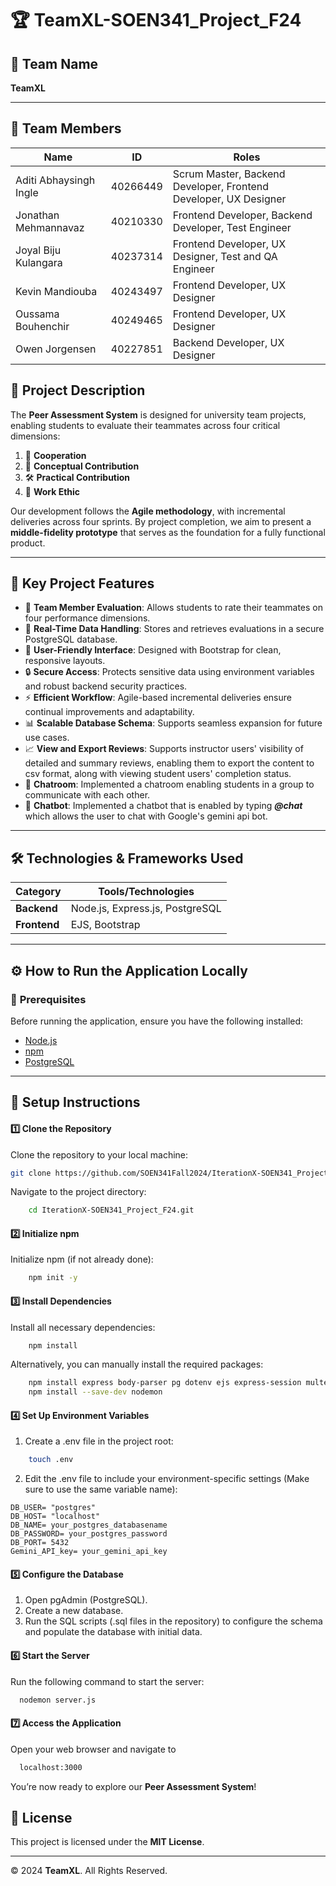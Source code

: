 # 🏆 **TeamXL-SOEN341_Project_F24**

## 🚀 **Team Name**
**TeamXL**  

---

## 👥 **Team Members**
| **Name**                  | **ID**     | **Roles**                                                                 |
|---------------------------|------------|---------------------------------------------------------------------------|
| Aditi Abhaysingh Ingle    | 40266449   | Scrum Master, Backend Developer, Frontend Developer, UX Designer          |
| Jonathan Mehmannavaz      | 40210330   | Frontend Developer, Backend Developer, Test Engineer                      |
| Joyal Biju Kulangara      | 40237314   | Frontend Developer, UX Designer, Test and QA Engineer                     |
| Kevin Mandiouba           | 40243497   | Frontend Developer, UX Designer                                           |
| Oussama Bouhenchir        | 40249465   | Frontend Developer, UX Designer                                           |
| Owen Jorgensen            | 40227851   | Backend Developer, UX Designer                                            |


## 📜 **Project Description**
The **Peer Assessment System** is designed for university team projects, enabling students to evaluate their teammates across four critical dimensions:  
1. 🤝 **Cooperation**  
2. 🧠 **Conceptual Contribution**  
3. 🛠️ **Practical Contribution**  
4. 💼 **Work Ethic**  

Our development follows the **Agile methodology**, with incremental deliveries across four sprints. By project completion, we aim to present a **middle-fidelity prototype** that serves as the foundation for a fully functional product.  

---

## 🔑 **Key Project Features**
- 🌟 **Team Member Evaluation**: Allows students to rate their teammates on four performance dimensions.  
- 🔄 **Real-Time Data Handling**: Stores and retrieves evaluations in a secure PostgreSQL database.  
- 🎨 **User-Friendly Interface**: Designed with Bootstrap for clean, responsive layouts.  
- 🔒 **Secure Access**: Protects sensitive data using environment variables and robust backend security practices.  
- ⚡ **Efficient Workflow**: Agile-based incremental deliveries ensure continual improvements and adaptability.  
- 📊 **Scalable Database Schema**: Supports seamless expansion for future use cases.
- 📈 **View and Export Reviews**: Supports instructor users' visibility of detailed and summary reviews, enabling them to export the content to csv format, along with viewing student users' completion status.
- 💬 **Chatroom**: Implemented a chatroom enabling students in a group to communicate with each other.
- 🤖 **Chatbot**: Implemented a chatbot that is enabled by typing **_@chat_** which allows the user to chat with Google's gemini api bot. 


---

## 🛠️ **Technologies & Frameworks Used**
| **Category**  | **Tools/Technologies**          |
|---------------|---------------------------------|
| **Backend**   | Node.js, Express.js, PostgreSQL |
| **Frontend**  | EJS, Bootstrap                  |

---

## ⚙️ **How to Run the Application Locally**

### 📝 **Prerequisites**
Before running the application, ensure you have the following installed:
- [Node.js](https://nodejs.org/)  
- [npm](https://www.npmjs.com/)  
- [PostgreSQL](https://www.postgresql.org/)  

---

## 🔧 **Setup Instructions**

#### 1️⃣ **Clone the Repository**
Clone the repository to your local machine:  
```bash
git clone https://github.com/SOEN341Fall2024/IterationX-SOEN341_Project_F24.git
```

Navigate to the project directory:

```bash
    cd IterationX-SOEN341_Project_F24.git
```

#### 2️⃣ **Initialize npm**
Initialize npm (if not already done):

```bash
    npm init -y
```
#### 3️⃣ **Install Dependencies**
Install all necessary dependencies:

```bash
    npm install 
```

Alternatively, you can manually install the required packages:

```bash
    npm install express body-parser pg dotenv ejs express-session multer csv-parser json2csv bcrypt
    npm install --save-dev nodemon
```
#### 4️⃣ **Set Up Environment Variables**

1. Create a .env file in the project root:

```bash
    touch .env
```
2. Edit the .env file to include your environment-specific settings (Make sure to use the same variable name):
   
```env  
DB_USER= "postgres"
DB_HOST= "localhost"
DB_NAME= your_postgres_databasename
DB_PASSWORD= your_postgres_password
DB_PORT= 5432
Gemini_API_key= your_gemini_api_key
```
#### 5️⃣ Configure the Database

1. Open pgAdmin (PostgreSQL).
2. Create a new database.
3. Run the SQL scripts (.sql files in the repository) to configure the schema and populate the database with initial data.

#### 6️⃣ Start the Server

Run the following command to start the server:
```bash
  nodemon server.js
```
#### 7️⃣ Access the Application
Open your web browser and navigate to 
```bash
  localhost:3000
```
You’re now ready to explore our **Peer Assessment System**!

## 📄 License

This project is licensed under the **MIT License**.

---

© 2024 **TeamXL**. All Rights Reserved.